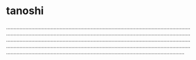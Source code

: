 # tanoshi
........................................................................................................................................................................................................................................................................................................................................................................................................................................................................................................................................................................................................................................